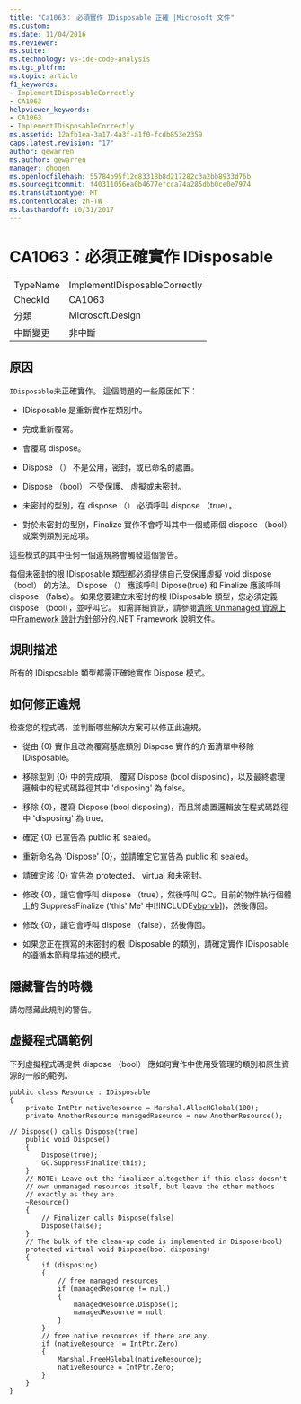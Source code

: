 ```yaml
---
title: "Ca1063： 必須實作 IDisposable 正確 |Microsoft 文件"
ms.custom: 
ms.date: 11/04/2016
ms.reviewer: 
ms.suite: 
ms.technology: vs-ide-code-analysis
ms.tgt_pltfrm: 
ms.topic: article
f1_keywords:
- ImplementIDisposableCorrectly
- CA1063
helpviewer_keywords:
- CA1063
- ImplementIDisposableCorrectly
ms.assetid: 12afb1ea-3a17-4a3f-a1f0-fcdb853e2359
caps.latest.revision: "17"
author: gewarren
ms.author: gewarren
manager: ghogen
ms.openlocfilehash: 55784b95f12d83318b8d217282c3a2bb8933d76b
ms.sourcegitcommit: f40311056ea0b4677efcca74a285dbb0ce0e7974
ms.translationtype: MT
ms.contentlocale: zh-TW
ms.lasthandoff: 10/31/2017
---
```

# <a name="ca1063-implement-idisposable-correctly"></a>CA1063：必須正確實作 IDisposable
|||  
|-|-|  
|TypeName|ImplementIDisposableCorrectly|  
|CheckId|CA1063|  
|分類|Microsoft.Design|  
|中斷變更|非中斷|  
  
## <a name="cause"></a>原因  
 `IDisposable`未正確實作。 這個問題的一些原因如下：  
  
-   IDisposable 是重新實作在類別中。  
  
-   完成重新覆寫。  
  
-   會覆寫 dispose。  
  
-   Dispose （） 不是公用，密封，或已命名的處置。  
  
-   Dispose （bool） 不受保護、 虛擬或未密封。  
  
-   未密封的型別，在 dispose （） 必須呼叫 dispose （true）。  
  
-   對於未密封的型別，Finalize 實作不會呼叫其中一個或兩個 dispose （bool） 或案例類別完成項。  
  
 這些模式的其中任何一個違規將會觸發這個警告。  
  
 每個未密封的根 IDisposable 類型都必須提供自己受保護虛擬 void dispose （bool） 的方法。 Dispose （） 應該呼叫 Dipose(true) 和 Finalize 應該呼叫 dispose （false）。 如果您要建立未密封的根 IDisposable 類型，您必須定義 dispose （bool），並呼叫它。 如需詳細資訊，請參閱[清除 Unmanaged 資源上](/dotnet/standard/garbage-collection/unmanaged)中[Framework 設計方針](/dotnet/standard/design-guidelines/index)部分的.NET Framework 說明文件。  
  
## <a name="rule-description"></a>規則描述  
 所有的 IDisposable 類型都需正確地實作 Dispose 模式。  
  
## <a name="how-to-fix-violations"></a>如何修正違規  
 檢查您的程式碼，並判斷哪些解決方案可以修正此違規。  
  
-   從由 {0} 實作且改為覆寫基底類別 Dispose 實作的介面清單中移除 IDisposable。  
  
-   移除型別 {0} 中的完成項、 覆寫 Dispose (bool disposing)，以及最終處理邏輯中的程式碼路徑其中 'disposing' 為 false。  
  
-   移除 {0}，覆寫 Dispose (bool disposing)，而且將處置邏輯放在程式碼路徑中 'disposing' 為 true。  
  
-   確定 {0} 已宣告為 public 和 sealed。  
  
-   重新命名為 'Dispose' {0}，並請確定它宣告為 public 和 sealed。  
  
-   請確定該 {0} 宣告為 protected、 virtual 和未密封。  
  
-   修改 {0}，讓它會呼叫 dispose （true），然後呼叫 GC。目前的物件執行個體上的 SuppressFinalize ('this' Me' 中[!INCLUDE[vbprvb](../code-quality/includes/vbprvb_md.md)])，然後傳回。  
  
-   修改 {0}，讓它會呼叫 dispose （false），然後傳回。  
  
-   如果您正在撰寫的未密封的根 IDisposable 的類別，請確定實作 IDisposable 的遵循本節稍早描述的模式。  
  
## <a name="when-to-suppress-warnings"></a>隱藏警告的時機  
 請勿隱藏此規則的警告。  
  
## <a name="pseudo-code-example"></a>虛擬程式碼範例  
 下列虛擬程式碼提供 dispose （bool） 應如何實作中使用受管理的類別和原生資源的一般的範例。  
  
```  
public class Resource : IDisposable   
{  
    private IntPtr nativeResource = Marshal.AllocHGlobal(100);  
    private AnotherResource managedResource = new AnotherResource();  
  
// Dispose() calls Dispose(true)  
    public void Dispose()  
    {  
        Dispose(true);  
        GC.SuppressFinalize(this);  
    }  
    // NOTE: Leave out the finalizer altogether if this class doesn't   
    // own unmanaged resources itself, but leave the other methods  
    // exactly as they are.   
    ~Resource()   
    {  
        // Finalizer calls Dispose(false)  
        Dispose(false);  
    }  
    // The bulk of the clean-up code is implemented in Dispose(bool)  
    protected virtual void Dispose(bool disposing)  
    {  
        if (disposing)   
        {  
            // free managed resources  
            if (managedResource != null)  
            {  
                managedResource.Dispose();  
                managedResource = null;  
            }  
        }  
        // free native resources if there are any.  
        if (nativeResource != IntPtr.Zero)   
        {  
            Marshal.FreeHGlobal(nativeResource);  
            nativeResource = IntPtr.Zero;  
        }  
    }  
}  
```